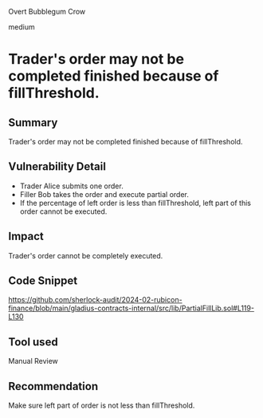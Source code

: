 Overt Bubblegum Crow

medium

# Trader's order may not be completed finished because of fillThreshold.

## Summary
Trader's order may not be completed finished because of fillThreshold.

## Vulnerability Detail
- Trader Alice submits one order.
- Filler Bob takes the order and execute partial order.
- If the percentage of left order is less than fillThreshold, left part of this order cannot be executed.

## Impact
Trader's order cannot be completely executed. 

## Code Snippet
https://github.com/sherlock-audit/2024-02-rubicon-finance/blob/main/gladius-contracts-internal/src/lib/PartialFillLib.sol#L119-L130

## Tool used
Manual Review

## Recommendation
Make sure left part of order is not less than fillThreshold.